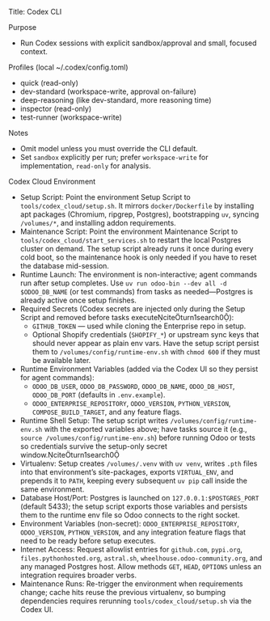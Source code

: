 Title: Codex CLI

Purpose

- Run Codex sessions with explicit sandbox/approval and small, focused context.

Profiles (local ~/.codex/config.toml)

- quick (read-only)
- dev-standard (workspace-write, approval on-failure)
- deep-reasoning (like dev-standard, more reasoning time)
- inspector (read-only)
- test-runner (workspace-write)

Notes

- Omit model unless you must override the CLI default.
- Set `sandbox` explicitly per run; prefer `workspace-write` for implementation, `read-only` for analysis.

Codex Cloud Environment

- Setup Script: Point the environment Setup Script to `tools/codex_cloud/setup.sh`. It mirrors `docker/Dockerfile` by
  installing apt packages (Chromium, ripgrep, Postgres), bootstrapping `uv`, syncing `/volumes/*`, and installing
  addon requirements.
- Maintenance Script: Point the environment Maintenance Script to `tools/codex_cloud/start_services.sh` to
  restart the local Postgres cluster on demand. The setup script already runs it once during every cold boot, so the
  maintenance hook is only needed if you have to reset the database mid-session.
- Runtime Launch: The environment is non-interactive; agent commands run after setup completes. Use
  `uv run odoo-bin --dev all -d $ODOO_DB_NAME` (or test commands) from tasks as needed—Postgres is already active once
  setup finishes.
- Required Secrets (Codex secrets are injected only during the Setup Script and removed before tasks
  executeciteturn1search0):
    - `GITHUB_TOKEN` — used while cloning the Enterprise repo in setup.
    - Optional Shopify credentials (`SHOPIFY_*`) or upstream sync keys that should never appear as plain env vars. Have
      the setup script persist them to `/volumes/config/runtime-env.sh` with `chmod 600` if they must be available
      later.
- Runtime Environment Variables (added via the Codex UI so they persist for agent commands):
    - `ODOO_DB_USER`, `ODOO_DB_PASSWORD`, `ODOO_DB_NAME`, `ODOO_DB_HOST`, `ODOO_DB_PORT` (defaults in `.env.example`).
    - `ODOO_ENTERPRISE_REPOSITORY`, `ODOO_VERSION`, `PYTHON_VERSION`, `COMPOSE_BUILD_TARGET`, and any feature flags.
- Runtime Shell Setup: The setup script writes `/volumes/config/runtime-env.sh` with the exported variables above; have
  tasks source it (e.g., `source /volumes/config/runtime-env.sh`) before running Odoo or tests so credentials survive
  the setup-only secret window.citeturn1search0
- Virtualenv: Setup creates `/volumes/.venv` with `uv venv`, writes `.pth` files into that environment’s site-packages,
  exports `VIRTUAL_ENV`, and prepends it to `PATH`, keeping every subsequent `uv pip` call inside the same environment.
- Database Host/Port: Postgres is launched on `127.0.0.1:$POSTGRES_PORT` (default 5433); the setup script exports
  those variables and persists them to the runtime env file so Odoo connects to the right socket.
- Environment Variables (non-secret): `ODOO_ENTERPRISE_REPOSITORY`, `ODOO_VERSION`, `PYTHON_VERSION`, and any
  integration feature flags that need to be ready before setup executes.
- Internet Access: Request allowlist entries for `github.com`, `pypi.org`, `files.pythonhosted.org`, `astral.sh`,
  `wheelhouse.odoo-community.org`, and any managed Postgres host. Allow methods `GET`, `HEAD`, `OPTIONS` unless an
  integration requires broader verbs.
- Maintenance Runs: Re-trigger the environment when requirements change; cache hits reuse the previous virtualenv, so
  bumping dependencies requires rerunning `tools/codex_cloud/setup.sh` via the Codex UI.
